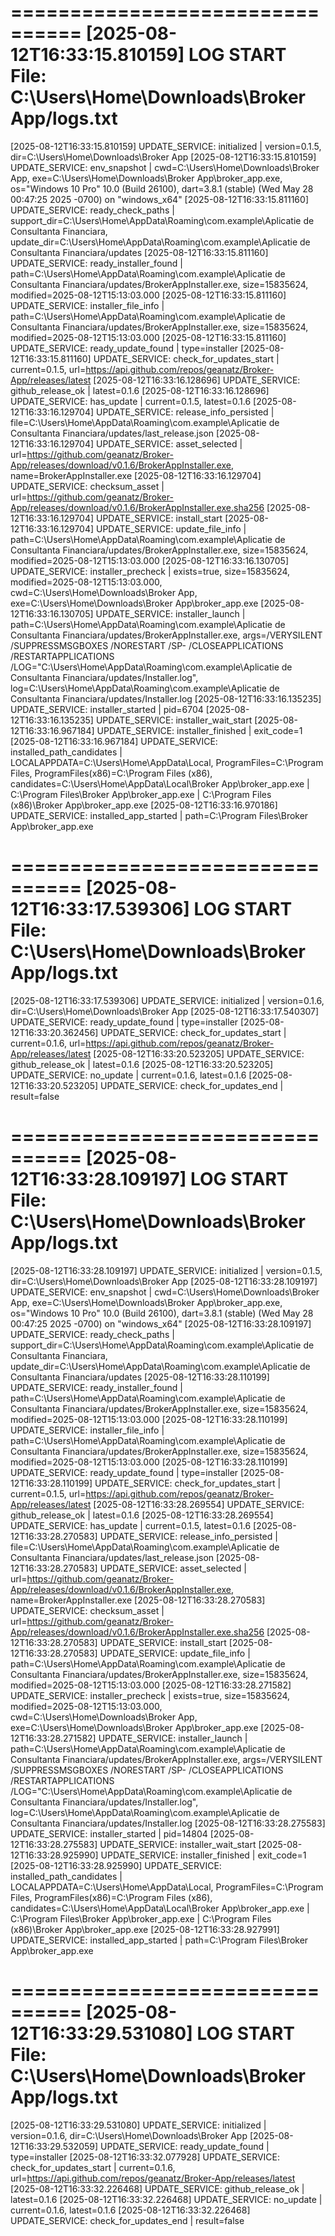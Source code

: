 
================================
[2025-08-12T16:33:15.810159] LOG START
File: C:\Users\Home\Downloads\Broker App/logs.txt
================================
[2025-08-12T16:33:15.810159] UPDATE_SERVICE: initialized | version=0.1.5, dir=C:\Users\Home\Downloads\Broker App
[2025-08-12T16:33:15.810159] UPDATE_SERVICE: env_snapshot | cwd=C:\Users\Home\Downloads\Broker App, exe=C:\Users\Home\Downloads\Broker App\broker_app.exe, os="Windows 10 Pro" 10.0 (Build 26100), dart=3.8.1 (stable) (Wed May 28 00:47:25 2025 -0700) on "windows_x64"
[2025-08-12T16:33:15.811160] UPDATE_SERVICE: ready_check_paths | support_dir=C:\Users\Home\AppData\Roaming\com.example\Aplicatie de Consultanta Financiara, update_dir=C:\Users\Home\AppData\Roaming\com.example\Aplicatie de Consultanta Financiara/updates
[2025-08-12T16:33:15.811160] UPDATE_SERVICE: ready_installer_found | path=C:\Users\Home\AppData\Roaming\com.example\Aplicatie de Consultanta Financiara/updates/BrokerAppInstaller.exe, size=15835624, modified=2025-08-12T15:13:03.000
[2025-08-12T16:33:15.811160] UPDATE_SERVICE: installer_file_info | path=C:\Users\Home\AppData\Roaming\com.example\Aplicatie de Consultanta Financiara/updates/BrokerAppInstaller.exe, size=15835624, modified=2025-08-12T15:13:03.000
[2025-08-12T16:33:15.811160] UPDATE_SERVICE: ready_update_found | type=installer
[2025-08-12T16:33:15.811160] UPDATE_SERVICE: check_for_updates_start | current=0.1.5, url=https://api.github.com/repos/geanatz/Broker-App/releases/latest
[2025-08-12T16:33:16.128696] UPDATE_SERVICE: github_release_ok | latest=0.1.6
[2025-08-12T16:33:16.128696] UPDATE_SERVICE: has_update | current=0.1.5, latest=0.1.6
[2025-08-12T16:33:16.129704] UPDATE_SERVICE: release_info_persisted | file=C:\Users\Home\AppData\Roaming\com.example\Aplicatie de Consultanta Financiara/updates/last_release.json
[2025-08-12T16:33:16.129704] UPDATE_SERVICE: asset_selected | url=https://github.com/geanatz/Broker-App/releases/download/v0.1.6/BrokerAppInstaller.exe, name=BrokerAppInstaller.exe
[2025-08-12T16:33:16.129704] UPDATE_SERVICE: checksum_asset | url=https://github.com/geanatz/Broker-App/releases/download/v0.1.6/BrokerAppInstaller.exe.sha256
[2025-08-12T16:33:16.129704] UPDATE_SERVICE: install_start
[2025-08-12T16:33:16.129704] UPDATE_SERVICE: update_file_info | path=C:\Users\Home\AppData\Roaming\com.example\Aplicatie de Consultanta Financiara/updates/BrokerAppInstaller.exe, size=15835624, modified=2025-08-12T15:13:03.000
[2025-08-12T16:33:16.130705] UPDATE_SERVICE: installer_precheck | exists=true, size=15835624, modified=2025-08-12T15:13:03.000, cwd=C:\Users\Home\Downloads\Broker App, exe=C:\Users\Home\Downloads\Broker App\broker_app.exe
[2025-08-12T16:33:16.130705] UPDATE_SERVICE: installer_launch | path=C:\Users\Home\AppData\Roaming\com.example\Aplicatie de Consultanta Financiara/updates/BrokerAppInstaller.exe, args=/VERYSILENT /SUPPRESSMSGBOXES /NORESTART /SP- /CLOSEAPPLICATIONS /RESTARTAPPLICATIONS /LOG="C:\Users\Home\AppData\Roaming\com.example\Aplicatie de Consultanta Financiara/updates/Installer.log", log=C:\Users\Home\AppData\Roaming\com.example\Aplicatie de Consultanta Financiara/updates/Installer.log
[2025-08-12T16:33:16.135235] UPDATE_SERVICE: installer_started | pid=6704
[2025-08-12T16:33:16.135235] UPDATE_SERVICE: installer_wait_start
[2025-08-12T16:33:16.967184] UPDATE_SERVICE: installer_finished | exit_code=1
[2025-08-12T16:33:16.967184] UPDATE_SERVICE: installed_path_candidates | LOCALAPPDATA=C:\Users\Home\AppData\Local, ProgramFiles=C:\Program Files, ProgramFiles(x86)=C:\Program Files (x86), candidates=C:\Users\Home\AppData\Local\Broker App\broker_app.exe | C:\Program Files\Broker App\broker_app.exe | C:\Program Files (x86)\Broker App\broker_app.exe
[2025-08-12T16:33:16.970186] UPDATE_SERVICE: installed_app_started | path=C:\Program Files\Broker App\broker_app.exe

================================
[2025-08-12T16:33:17.539306] LOG START
File: C:\Users\Home\Downloads\Broker App/logs.txt
================================
[2025-08-12T16:33:17.539306] UPDATE_SERVICE: initialized | version=0.1.6, dir=C:\Users\Home\Downloads\Broker App
[2025-08-12T16:33:17.540307] UPDATE_SERVICE: ready_update_found | type=installer
[2025-08-12T16:33:20.362456] UPDATE_SERVICE: check_for_updates_start | current=0.1.6, url=https://api.github.com/repos/geanatz/Broker-App/releases/latest
[2025-08-12T16:33:20.523205] UPDATE_SERVICE: github_release_ok | latest=0.1.6
[2025-08-12T16:33:20.523205] UPDATE_SERVICE: no_update | current=0.1.6, latest=0.1.6
[2025-08-12T16:33:20.523205] UPDATE_SERVICE: check_for_updates_end | result=false

================================
[2025-08-12T16:33:28.109197] LOG START
File: C:\Users\Home\Downloads\Broker App/logs.txt
================================
[2025-08-12T16:33:28.109197] UPDATE_SERVICE: initialized | version=0.1.5, dir=C:\Users\Home\Downloads\Broker App
[2025-08-12T16:33:28.109197] UPDATE_SERVICE: env_snapshot | cwd=C:\Users\Home\Downloads\Broker App, exe=C:\Users\Home\Downloads\Broker App\broker_app.exe, os="Windows 10 Pro" 10.0 (Build 26100), dart=3.8.1 (stable) (Wed May 28 00:47:25 2025 -0700) on "windows_x64"
[2025-08-12T16:33:28.109197] UPDATE_SERVICE: ready_check_paths | support_dir=C:\Users\Home\AppData\Roaming\com.example\Aplicatie de Consultanta Financiara, update_dir=C:\Users\Home\AppData\Roaming\com.example\Aplicatie de Consultanta Financiara/updates
[2025-08-12T16:33:28.110199] UPDATE_SERVICE: ready_installer_found | path=C:\Users\Home\AppData\Roaming\com.example\Aplicatie de Consultanta Financiara/updates/BrokerAppInstaller.exe, size=15835624, modified=2025-08-12T15:13:03.000
[2025-08-12T16:33:28.110199] UPDATE_SERVICE: installer_file_info | path=C:\Users\Home\AppData\Roaming\com.example\Aplicatie de Consultanta Financiara/updates/BrokerAppInstaller.exe, size=15835624, modified=2025-08-12T15:13:03.000
[2025-08-12T16:33:28.110199] UPDATE_SERVICE: ready_update_found | type=installer
[2025-08-12T16:33:28.110199] UPDATE_SERVICE: check_for_updates_start | current=0.1.5, url=https://api.github.com/repos/geanatz/Broker-App/releases/latest
[2025-08-12T16:33:28.269554] UPDATE_SERVICE: github_release_ok | latest=0.1.6
[2025-08-12T16:33:28.269554] UPDATE_SERVICE: has_update | current=0.1.5, latest=0.1.6
[2025-08-12T16:33:28.270583] UPDATE_SERVICE: release_info_persisted | file=C:\Users\Home\AppData\Roaming\com.example\Aplicatie de Consultanta Financiara/updates/last_release.json
[2025-08-12T16:33:28.270583] UPDATE_SERVICE: asset_selected | url=https://github.com/geanatz/Broker-App/releases/download/v0.1.6/BrokerAppInstaller.exe, name=BrokerAppInstaller.exe
[2025-08-12T16:33:28.270583] UPDATE_SERVICE: checksum_asset | url=https://github.com/geanatz/Broker-App/releases/download/v0.1.6/BrokerAppInstaller.exe.sha256
[2025-08-12T16:33:28.270583] UPDATE_SERVICE: install_start
[2025-08-12T16:33:28.270583] UPDATE_SERVICE: update_file_info | path=C:\Users\Home\AppData\Roaming\com.example\Aplicatie de Consultanta Financiara/updates/BrokerAppInstaller.exe, size=15835624, modified=2025-08-12T15:13:03.000
[2025-08-12T16:33:28.271582] UPDATE_SERVICE: installer_precheck | exists=true, size=15835624, modified=2025-08-12T15:13:03.000, cwd=C:\Users\Home\Downloads\Broker App, exe=C:\Users\Home\Downloads\Broker App\broker_app.exe
[2025-08-12T16:33:28.271582] UPDATE_SERVICE: installer_launch | path=C:\Users\Home\AppData\Roaming\com.example\Aplicatie de Consultanta Financiara/updates/BrokerAppInstaller.exe, args=/VERYSILENT /SUPPRESSMSGBOXES /NORESTART /SP- /CLOSEAPPLICATIONS /RESTARTAPPLICATIONS /LOG="C:\Users\Home\AppData\Roaming\com.example\Aplicatie de Consultanta Financiara/updates/Installer.log", log=C:\Users\Home\AppData\Roaming\com.example\Aplicatie de Consultanta Financiara/updates/Installer.log
[2025-08-12T16:33:28.275583] UPDATE_SERVICE: installer_started | pid=14804
[2025-08-12T16:33:28.275583] UPDATE_SERVICE: installer_wait_start
[2025-08-12T16:33:28.925990] UPDATE_SERVICE: installer_finished | exit_code=1
[2025-08-12T16:33:28.925990] UPDATE_SERVICE: installed_path_candidates | LOCALAPPDATA=C:\Users\Home\AppData\Local, ProgramFiles=C:\Program Files, ProgramFiles(x86)=C:\Program Files (x86), candidates=C:\Users\Home\AppData\Local\Broker App\broker_app.exe | C:\Program Files\Broker App\broker_app.exe | C:\Program Files (x86)\Broker App\broker_app.exe
[2025-08-12T16:33:28.927991] UPDATE_SERVICE: installed_app_started | path=C:\Program Files\Broker App\broker_app.exe

================================
[2025-08-12T16:33:29.531080] LOG START
File: C:\Users\Home\Downloads\Broker App/logs.txt
================================
[2025-08-12T16:33:29.531080] UPDATE_SERVICE: initialized | version=0.1.6, dir=C:\Users\Home\Downloads\Broker App
[2025-08-12T16:33:29.532059] UPDATE_SERVICE: ready_update_found | type=installer
[2025-08-12T16:33:32.077928] UPDATE_SERVICE: check_for_updates_start | current=0.1.6, url=https://api.github.com/repos/geanatz/Broker-App/releases/latest
[2025-08-12T16:33:32.226468] UPDATE_SERVICE: github_release_ok | latest=0.1.6
[2025-08-12T16:33:32.226468] UPDATE_SERVICE: no_update | current=0.1.6, latest=0.1.6
[2025-08-12T16:33:32.226468] UPDATE_SERVICE: check_for_updates_end | result=false
